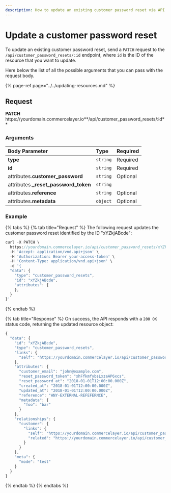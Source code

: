 ```yaml
---
description: How to update an existing customer password reset via API
---
```


# Update a customer password reset

To update an existing customer password reset, send a `PATCH` request to the `/api/customer_password_resets/:id` endpoint, where `id` is the ID of the resource that you want to update.

Here below the list of all the possible arguments that you can pass with the request body.

{% page-ref page="../../updating-resources.md" %}

## Request

**PATCH** https://<i></i>yourdomain.commercelayer.io**/api/customer_password_resets/:id**

### Arguments

| Body Parameter | Type | Required |
| :--- | :--- | :--- |
| **type** | `string` | Required |
| **id** | `string` | Required |
| attributes.**customer_password** | `string` | Optional |
| attributes.**_reset_password_token** | `string` |  |
| attributes.**reference** | `string` | Optional |
| attributes.**metadata** | `object` | Optional |

### Example

{% tabs %}
{% tab title="Request" %}
The following request updates the customer password reset identified by the ID "xYZkjABcde":

```javascript
curl -X PATCH \
  https://yourdomain.commercelayer.io/api/customer_password_resets/xYZkjABcde \
  -H 'Accept: application/vnd.api+json' \
  -H 'Authorization: Bearer your-access-token' \
  -H 'Content-Type: application/vnd.api+json' \
  -d '{
  "data": {
    "type": "customer_password_resets",
    "id": "xYZkjABcde",
    "attributes": {
    },
  }
}'
```
{% endtab %}

{% tab title="Response" %}
On success, the API responds with a `200 OK` status code, returning the updated resource object:

```javascript
{
  "data": {
    "id": "xYZkjABcde",
    "type": "customer_password_resets",
    "links": {
      "self": "https://yourdomain.commercelayer.io/api/customer_password_resets/xYZkjABcde"
    },
    "attributes": {
      "customer_email": "john@example.com",
      "reset_password_token": "xhFfkmfybsLxzaAP6xcs",
      "reset_password_at": "2018-01-01T12:00:00.000Z",
      "created_at": "2018-01-01T12:00:00.000Z",
      "updated_at": "2018-01-01T12:00:00.000Z",
      "reference": "ANY-EXTERNAL-REFEFERNCE",
      "metadata": {
        "foo": "bar"
      }
    },
    "relationships": {
      "customer": {
        "links": {
          "self": "https://yourdomain.commercelayer.io/api/customer_password_resets/xYZkjABcde/relationships/customer",
          "related": "https://yourdomain.commercelayer.io/api/customer_password_resets/xYZkjABcde/customer"
        }
      }
    },
    "meta": {
      "mode": "test"
    }
  }
}
```
{% endtab %}
{% endtabs %}
